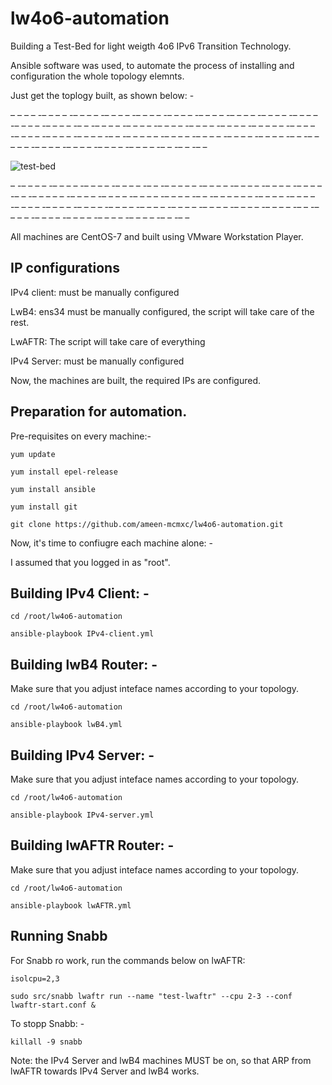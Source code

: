 # lw4o6-automation

Building a Test-Bed for light weigth 4o6 IPv6 Transition Technology.

Ansible software was used, to automate the process of installing and configuration the whole topology elemnts.

Just get the toplogy built, as shown below: -


– – – – -– – – – -– – – – -– – – – -– – – – -– – – – -– – – – -– – – – -– – – – -– – – – -– – – – -– – – – -– – -– – – – -– – – – -– – – – -– – – – -– – – – -– – – – – -– – – – -– – – – -– – – – -– – – – -– – -– – – – – -– – – – -– – – – -– – – – -– – – – -– – -– – – – – -– – – – -– – – – -– – – – -– – – – -– – -– – -– –


![test-bed](https://user-images.githubusercontent.com/45686881/193809234-a9ccf9fd-67e5-4ed4-8ede-4b61d0d26141.png)


– -– – – – -– – – – -– – – – -– – – – -– – -– – – – – -– – – – -– – – – -– – – – -– – – – -– – -– – – – – -– – – – -– – – – -– – – – -– – – – -– – -– –
– – – – -– – – – -– – – – -– – – – -– – – – -– – – – -– – – – -– – – – -– – – – -– – – – -– – – – -– – – – -– – -– – – – -– – – – -– – – – -– – – – -– – – – -– – -– –


All machines are CentOS-7 and built using VMware Workstation Player.


## IP configurations

IPv4 client: must be manually configured

LwB4: ens34 must be manually configured, the script will take care of the rest.

LwAFTR: The script will take care of everything

IPv4 Server: must be manually configured


Now, the machines are built, the required IPs are configured.

## Preparation for automation.

Pre-requisites on every machine:-


``
yum update
``

``
yum install epel-release
``

``
yum install ansible
``

``
yum install git
``

``
git clone https://github.com/ameen-mcmxc/lw4o6-automation.git
``

Now, it's time to confiugre each machine alone: -

I assumed that you logged in as "root".


## Building IPv4 Client: -

``
cd /root/lw4o6-automation
``

``
ansible-playbook IPv4-client.yml
``

## Building lwB4 Router: -

Make sure that you adjust inteface names according to your topology.

``
cd /root/lw4o6-automation
``

``
ansible-playbook lwB4.yml
``

## Building IPv4 Server: -

Make sure that you adjust inteface names according to your topology.

``
cd /root/lw4o6-automation
``

``
ansible-playbook IPv4-server.yml
``


## Building lwAFTR Router: -

Make sure that you adjust inteface names according to your topology.

``
cd /root/lw4o6-automation
``

``
ansible-playbook lwAFTR.yml
``

## Running Snabb

For Snabb ro work, run the commands below on lwAFTR: 

``
isolcpu=2,3
``

``
sudo src/snabb lwaftr run --name "test-lwaftr" --cpu 2-3 --conf lwaftr-start.conf &
``

To stopp Snabb: -

``
killall -9 snabb
``


Note: the IPv4 Server and lwB4 machines MUST be on, so that ARP from lwAFTR towards IPv4 Server and lwB4 works.

